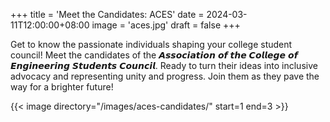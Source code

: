 +++
title = 'Meet the Candidates: ACES'
date = 2024-03-11T12:00:00+08:00
image = 'aces.jpg'
draft = false
+++

Get to know the passionate individuals shaping your college student council! Meet the candidates of the 𝘼𝙨𝙨𝙤𝙘𝙞𝙖𝙩𝙞𝙤𝙣 𝙤𝙛 𝙩𝙝𝙚 𝘾𝙤𝙡𝙡𝙚𝙜𝙚 𝙤𝙛 𝙀𝙣𝙜𝙞𝙣𝙚𝙚𝙧𝙞𝙣𝙜 𝙎𝙩𝙪𝙙𝙚𝙣𝙩𝙨 𝘾𝙤𝙪𝙣𝙘𝙞𝙡. Ready to turn their ideas into inclusive advocacy and representing unity and progress. Join them as they pave the way for a brighter future!

{{< image directory="/images/aces-candidates/" start=1 end=3 >}}
